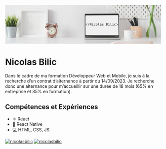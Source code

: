 ![Web and Mobile Development](https://github.com/nicolasbilic/nicolasbilic/blob/main/linkbanner.jpg)

# Nicolas Bilic
Dans le cadre de ma formation Développeur Web et Mobile, je suis à la recherche d’un contrat d’alternance à partir du 14/09/2023. Je recherche donc une alternance pour m’accueillir sur une durée de 18 mois (65% en entreprise et 35% en formation).

## Compétences et Expériences
* ⚛ React
* 📱 React Native
* 💻 HTML, CSS, JS


<!--
[<img src='https://cdn.jsdelivr.net/npm/simple-icons@3.0.1/icons/github.svg' alt='github' height='40'>](https://github.com/nicolasbilic)  [<img src='https://cdn.jsdelivr.net/npm/simple-icons@3.0.1/icons/dev-dot-to.svg' alt='dev' height='40'>](https://dev.to/nicolasbilic)  [<img src='https://cdn.jsdelivr.net/npm/simple-icons@3.0.1/icons/linkedin.svg' alt='linkedin' height='40'>](https://www.linkedin.com/in/nicolas-bilic-19560023a/)
-->
<a href="https://dev.to/nicolasbilic" target="blank"><img align="center" src="https://raw.githubusercontent.com/rahuldkjain/github-profile-readme-generator/master/src/images/icons/Social/devto.svg" alt="nicolasbilic" height="30" width="40" /></a>
<a href="https://linkedin.com/in/nicolasbilic" target="blank"><img align="center" src="https://raw.githubusercontent.com/rahuldkjain/github-profile-readme-generator/master/src/images/icons/Social/linked-in-alt.svg" alt="nicolasbilic" height="30" width="40" /></a>
</p>

